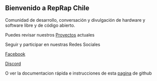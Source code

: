 ## Bienvenido a RepRap Chile

Comunidad de desarrollo, conversación y divulgación de hardware y software libre y de código abierto. 

Puedes revisar nuestros [Proyectos](proyectos) actuales

Seguir y participar en nuestras Redes Sociales 

[Facebook](https://www.facebook.com/reprapchile/)

[Discord](https://discord.gg/w56ac5N)

O ver la documentacion rápida e instrucciones de esta [pagina](welcome) de github


